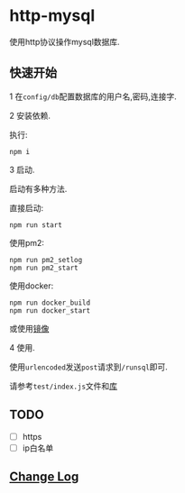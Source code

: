 # http-mysql

使用http协议操作mysql数据库.

## 快速开始

1 在`config/db`配置数据库的用户名,密码,连接字.

2 安装依赖.

执行:

```shell
npm i
```

3 启动.

启动有多种方法.

直接启动:

```shell
npm run start
```

使用pm2:

```shell
npm run pm2_setlog
npm run pm2_start
```

使用docker:

```shell
npm run docker_build
npm run docker_start
```

或使用[镜像](https://hub.docker.com/r/lsby/http_mysql)

4 使用.

使用`urlencoded`发送`post`请求到`/runsql`即可.

请参考`test/index.js`文件和[库](https://www.npmjs.com/package/mysql)

## TODO

- [ ] https
- [ ] ip白名单

## [Change Log](https://github.com/lsby/http_mysql/blob/master/CHANGELOG.md)
